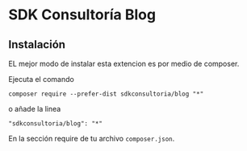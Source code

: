 SDK Consultoría Blog
====


Instalación
------------
EL mejor modo de instalar esta extencion es por medio de composer.

Ejecuta el comando

```
composer require --prefer-dist sdkconsultoria/blog "*"
```

o añade la linea

```
"sdkconsultoria/blog": "*"
```

En la sección require de tu archivo `composer.json`.
